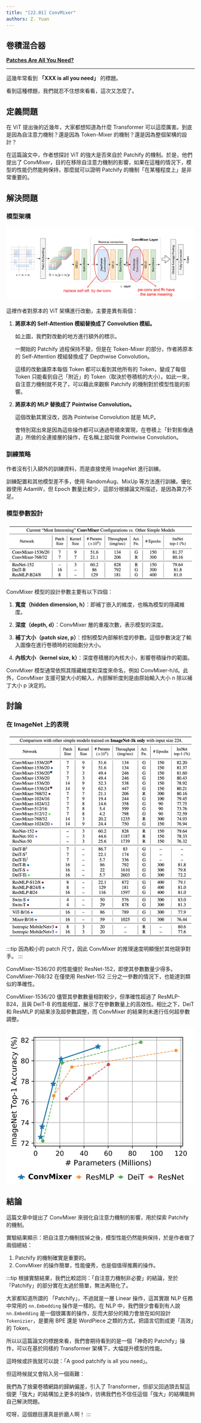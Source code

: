 ```yaml
---
title: "[22.01] ConvMixer"
authors: Z. Yuan
---
```


## 卷積混合器

[**Patches Are All You Need?**](https://arxiv.org/abs/2201.09792)

---

這幾年常看到 **「XXX is all you need」** 的標題。

看到這種標題，我們就忍不住想來看看，這次又怎麼了。

## 定義問題

在 ViT 提出後的近幾年，大家都想知道為什麼 Transformer 可以這麼厲害。到底是因為自注意力機制？還是因為 Token-Mixer 的機制？還是因為整個架構的設計？

在這篇論文中，作者想探討 ViT 的強大是否來自於 Patchify 的機制。於是，他們提出了 ConvMixer，目的在移除自注意力機制的影響，如果在這種的情況下，模型的性能仍然能夠保持，那麼就可以證明 Patchify 的機制「在某種程度上」是非常重要的。

## 解決問題

### 模型架構

![convmixer](./img/img1.jpg)

這裡作者對原本的 ViT 架構進行改動，主要差異有兩個：

1. **將原本的 Self-Attention 模組替換成了 Convolution 模組。**

   如上圖，我們對改動的地方進行額外的標示。

   一開始的 Patchify 過程保持不變，但是在 Token-Mixer 的部分，作者將原本的 Self-Attention 模組替換成了 Depthwise Convolution。

   這樣的改動讓原本每個 Token 都可以看到其他所有的 Token，變成了每個 Token 只能看到自己「附近」的 Token（取決於卷積核的大小）。如此一來，自注意力機制就不見了，可以藉此來觀察 Patchify 的機制對於模型性能的影響。

2. **將原本的 MLP 替換成了 Pointwise Convolution。**

   這個改動其實沒改，因為 Pointwise Convolution 就是 MLP。

   會特別寫出來是因為這些操作都可以通過卷積來實現，在卷積上「針對影像通道」所做的全連接層的操作，在名稱上就叫做 Pointwise Convolution。

### 訓練策略

作者沒有引入額外的訓練資料，而是直接使用 ImageNet 進行訓練。

訓練配置和其他模型差不多，使用 RandomAug、MixUp 等方法進行訓練。優化器使用 AdamW，但 Epoch 數量比較少，這部分根據論文所描述，是因為算力不足。

### 模型參數設計

![params](./img/img4.jpg)

ConvMixer 模型的設計參數主要有以下四個：

1. **寬度（hidden dimension, h）**：即補丁嵌入的維度，也稱為模型的隱藏維度。

2. **深度（depth, d）**：ConvMixer 層的重複次數，表示模型的深度。

3. **補丁大小（patch size, p）**：控制模型內部解析度的參數。這個參數決定了輸入圖像在進行卷積時的初始劃分大小。

4. **內核大小（kernel size, k）**：深度卷積層的內核大小，影響卷積操作的範圍。

ConvMixer 模型通常依照其隱藏維度和深度來命名，例如 ConvMixer-h/d。此外，ConvMixer 支援可變大小的輸入，內部解析度則是由原始輸入大小 n 除以補丁大小 p 決定的。

## 討論

### 在 ImageNet 上的表現

![imagenet](./img/img5.jpg)

:::tip
因為較小的 patch 尺寸，因此 ConvMixer 的推理速度明顯慢於其他競爭對手。
:::

ConvMixer-1536/20 的性能優於 ResNet-152，即使其參數數量少得多。ConvMixer-768/32 在僅使用 ResNet-152 三分之一參數的情況下，也能達到類似的準確性。

ConvMixer-1536/20 儘管其參數數量相對較少，但準確性超過了 ResMLP-B24，且與 DeiT-B 的性能相當，展示了在參數數量上的高效性。相比之下，DeiT 和 ResMLP 的結果涉及超參數調整，而 ConvMixer 的結果則未進行任何超參數調整。

![imagenet](./img/img3.jpg)

## 結論

這篇文章中提出了 ConvMixer 來弱化自注意力機制的影響，用於探索 Patchify 的機制。

實驗結果顯示：把自注意力機制拔掉之後，模型性能仍然能夠保持，於是作者做了兩個總結：

1. Patchify 的機制確實是重要的。
2. ConvMixer 的操作簡單，性能優秀，也是個值得推薦的操作。

:::tip
根據實驗結果，我們比較認同：「自注意力機制非必要」的結論，至於「Patchify」的部分實在太過於簡單，無法再簡化了。

大家都知道所謂的 「Patchify」，不過就是一層 Linear 操作，這其實跟 NLP 任務中常用的 `nn.Embedding` 操作是一樣的。在 NLP 中，我們很少會看到有人說 `nn.Embedding` 是一個很厲害的操作，反而大部分的精力會放在如何設計 `Tokenizier`，是要用 BPE 還是 WordPiece 之類的方式，把語言切割成更「高效」的 Token。

所以以這篇論文的標題來看，我們會期待看到的是一個「神奇的 Patchify」操作，可以在基於同樣的 Transformer 架構下，大幅提升模型的性能。

這時候或許我就可以說：「A good patchify is all you need」。

但這時候就又會陷入另一個兩難：

我們為了捨棄卷積網路的歸納偏差，引入了 Transformer，但卻又回過頭去幫這個更「強大」的結構加上更多的操作，彷彿我們也不信任這個「強大」的結構能夠自己解決問題。

哎呀，這個題目還真是折磨人啊！
:::
